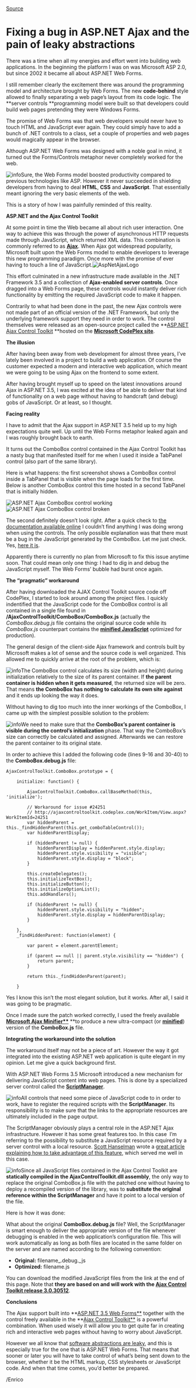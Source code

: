 [Source](http://megakemp.com/2010/01/04/fixing-a-bug-in-asp-net-ajax-and-the-pain-of-leaky-abstractions/ "Permalink to Fixing a bug in ASP.NET Ajax and the pain of leaky abstractions")

# Fixing a bug in ASP.NET Ajax and the pain of leaky abstractions

There was a time when all my energies and effort went into building web applications. In the beginning the platform I was on was Microsoft ASP 2.0, but since 2002 it became all about ASP.NET Web Forms.

I still remember clearly the excitement there was around the programming model and architecture brought by Web Forms. The new **code-behind** style allowed to finally separating a web page’s layout from its code logic. The **server controls **programming model were built so that developers could build web pages pretending they were Windows Forms.

The promise of Web Forms was that web developers would never have to touch HTML and JavaScript ever again. They could simply have to add a bunch of .NET controls to a class, set a couple of properties and web pages would magically appear in the browser.

Although ASP.NET Web Forms was designed with a noble goal in mind, it turned out the Forms/Controls metaphor never completely worked for the web.

![info][1]Sure, the Web Forms model boosted productivity compared to previous technologies like ASP. However it never succeeded in shielding developers from having to deal **HTML**, **CSS** and **JavaScript**. That essentially meant ignoring the very basic elements of the web.

This is a story of how I was painfully reminded of this reality.

**ASP.NET and the Ajax Control Toolkit**

At some point in time the Web became all about rich user interaction. One way to achieve this was through the power of asynchronous HTTP requests made through JavaScript, which returned XML data. This combination is commonly referred to as **[Ajax][2]**.
When Ajax got widespread popularity, Microsoft built upon the Web Forms model to enable developers to leverage this new programming paradigm. Once more with the promise of ever having to touch a line of JavaScript.![AspNetAjaxLogo][3]

This effort culminated in a new infrastructure made available in the .NET Framework 3.5 and a collection of **Ajax-enabled server controls**. Once dragged into a Web Forms page, these controls would instantly deliver rich functionality by emitting the required JavaScript code to make it happen.

Contrarily to what had been done in the past, the new Ajax controls were not made part of an official version of the .NET Framework, but only the underlying framework support they need in order to work. The control themselves were released as an open-source project called the **[ASP.NET Ajax Control Toolkit][4] **hosted on the **[Microsoft CodePlex site][5]**.

**The illusion**

After having been away from web development for almost three years, I’ve lately been involved in a project to build a web application. Of course the customer expected a modern and interactive web application, which meant we were going to be using Ajax on the frontend to some extent.

After having brought myself up to speed on the latest innovations around Ajax in ASP.NET 3.5, I was excited at the idea of be able to deliver that kind of functionality on a web page without having to handcraft (and debug) gobs of JavaScript. Or at least, so I thought.

**Facing reality**

I have to admit that the Ajax support in ASP.NET 3.5 held up to my high expectations quite well. Up until the Web Forms metaphor leaked again and I was roughly brought back to earth.

It turns out the ComboBox control contained in the Ajax Control Toolkit has a nasty bug that manifested itself for me when I used it inside a TabPanel control (also part of the same library).

Here is what happens: the first screenshot shows a ComboBox control inside a TabPanel that is visible when the page loads for the first time. Below is another ComboBox control this time hosted in a second TabPanel that is initially hidden.

![ASP.NET Ajax ComboBox control working][6]
![ASP.NET Ajax ComboBox control broken][7]

The second definitely doesn’t look right. After a quick check to [the documentation available online][8] I couldn’t find anything I was doing wrong when using the controls. The only possible explanation was that there must be a bug in the JavaScript generated by the ComboBox. Let me just check. Yes, [here it is][9].

Apparently there is currently no plan from Microsoft to fix this issue anytime soon. That could mean only one thing: I had to dig in and debug the JavaScript myself. The Web Forms’ bubble had burst once again.

**The “pragmatic” workaround**

After having downloaded the AJAX Control Toolkit source code off CodePlex, I started to look around among the project files. I quickly indentified that the JavaScript code for the ComboBox control is all contained in a single file found in **/AjaxControlToolkit/ComboBox/ComboBox.js** (actually the _ComboBox.debug.js_ file contains the original source code while its _ComboBox.js_ counterpart contains the **[minified JavaScript][10]** optimized for production).

The general design of the client-side Ajax framework and controls built by Microsoft makes a lot of sense and the source code is well organized. This allowed me to quickly arrive at the root of the problem, which is:

![info][11]The ComboBox control calculates its size (width and height) during initialization relatively to the size of its parent container. If **the parent container is hidden when it gets measured**, the returned size will be zero. That means **the ComboBox has nothing to calculate its own site against** and it ends up looking the way it does.

Without having to dig too much into the inner workings of the ComboBox, I came up with the simplest possible solution to the problem:

![info][12]We need to make sure that the **ComboBox’s parent container is visible during the control’s initialization** phase. That way the ComboBox’s size can correctly be calculated and assigned. Afterwards we can restore the parent container to its original state.

In order to achieve this I added the following code (lines 9-16 and 30-40) to the **ComboBox.debug.js** file:



    AjaxControlToolkit.ComboBox.prototype = {

        initialize: function() {

            AjaxControlToolkit.ComboBox.callBaseMethod(this, 'initialize');

            // Workaround for issue #24251
            // http://ajaxcontroltoolkit.codeplex.com/WorkItem/View.aspx?WorkItemId=24251
            var hiddenParent = this._findHiddenParent(this.get_comboTableControl());
            var hiddenParentDisplay;

            if (hiddenParent != null) {
                hiddenParentDisplay = hiddenParent.style.display;
                hiddenParent.style.visibility = "visible";
                hiddenParent.style.display = "block";
            }

            this.createDelegates();
            this.initializeTextBox();
            this.initializeButton();
            this.initializeOptionList();
            this.addHandlers();

            if (hiddenParent != null) {
                hiddenParent.style.visibility = "hidden";
                hiddenParent.style.display = hiddenParentDisplay;
            }

        },
        _findHiddenParent: function(element) {

            var parent = element.parentElement;

            if (parent == null || parent.style.visibility == "hidden") {
                return parent;
            }

            return this._findHiddenParent(parent);

        }


Yes I know this isn’t the most elegant solution, but it works. After all, I said it was going to be pragmatic.

Once I made sure the patch worked correctly, I used the freely available **[Microsoft Ajax Minifier**][13]** **to produce a new ultra-compact (or **[minified][14]**) version of the **ComboBox.js** file.

**Integrating the workaround into the solution**

The workaround itself may not be a piece of art. However the way it got integrated into the existing ASP.NET web application is quite elegant in my opinion. Let me give a quick background first.

With ASP.NET Web Forms 3.5 Microsoft introduced a new mechanism for delivering JavaScript content into web pages. This is done by a specialized server control called the **[ScriptManager][15]**.

![info][1]All controls that need some piece of JavaScript code to in order to work, have to register the required scripts with the **ScriptManager**. Its responsibility is to make sure that the links to the appropriate resources are ultimately included in the page output.

The ScriptManager obviously plays a central role in the ASP.NET Ajax infrastructure. However it has some great features too. In this case  I’m referring to the possibility to substitute a JavaScript resource required by a server control with a local resource. [Scott Hanselman][16] wrote a [great article explaining how to take advantage of this feature][17], which served me well in this case.

![info][12]Since all JavaScript files contained in the Ajax Control Toolkit are **statically compiled in the AjaxControlToolkit.dll assembly**, the only way to replace the original ComboBox.js file with the patched one without having to deploy a recompiled version of the library, was to **substitute the original reference within the ScriptManager** and have it point to a local version of the file.

Here is how it was done:



    
        
            
        
    


What about the original **ComboBox.debug.js** file? Well, the ScriptManager is smart enough to deliver the appropriate version of the file whenever debugging is enabled in the web application’s configuration file. This will work automatically as long as both files are located in the same folder on the server and are named according to the following convention:

  * **Original:** filename_.debug._js
  * **Optimized:** filename.js

You can download the modified JavaScript files from the link at the end of this page. Note that **they are based on and will work with the [Ajax Control Toolkit release 3.0.30512][18]**.

**Conclusions**

The Ajax support built into **[ASP.NET 3.5 Web Forms**][19] together with the control freely available in the **[Ajax Control Toolkit**][20] is a powerful combination. When used wisely it will allow you to get quite far in creating rich and interactive web pages without having to worry about JavaScript.

However we all know that [software abstractions are leaky][21], and this is especially true for the one that is ASP.NET Web Forms. That means that sooner or later you will have to take control of what’s being sent down to the browser, whether it be the HTML markup, CSS stylesheets or JavaScript code. And when that time comes, you’d better be prepared.

/Enrico

   [1]: http://megakemp.files.wordpress.com/2009/06/info.png?w=24&h=24 (info)
   [2]: http://en.wikipedia.org/wiki/Ajax_(programming)
   [3]: http://megakemp.files.wordpress.com/2010/01/aspnetajaxlogo.png?w=164&h=83 (AspNetAjaxLogo)
   [4]: http://ajaxcontroltoolkit.codeplex.com/
   [5]: http://www.codeplex.com/
   [6]: http://megakemp.files.wordpress.com/2010/03/ajaxcomboboxbugworking.png?w=480
   [7]: http://megakemp.files.wordpress.com/2010/03/ajaxcomboboxbugbroken.png?w=480
   [8]: http://www.asp.net/AJAX/AjaxControlToolkit/Samples/ComboBox/ComboBox.aspx
   [9]: http://ajaxcontroltoolkit.codeplex.com/WorkItem/View.aspx?WorkItemId=25295
   [10]: http://en.wikipedia.org/wiki/Minification_(programming)
   [11]: http://megakemp.files.wordpress.com/2010/02/remove.png?w=24&h=24 (info)
   [12]: http://megakemp.files.wordpress.com/2010/02/accept.png?w=24&h=24 (info)
   [13]: http://aspnet.codeplex.com/Release/ProjectReleases.aspx?ReleaseId=35893
   [14]: http://en.wikipedia.org/wiki/Minify
   [15]: http://msdn.microsoft.com/en-us/library/system.web.ui.scriptmanager.aspx
   [16]: http://www.hanselman.com
   [17]: http://www.hanselman.com/blog/ASPNETAjaxScriptCombiningAndMovingScriptResourceaxdsToStaticScripts.aspx
   [18]: http://ajaxcontroltoolkit.codeplex.com/releases/view/27326
   [19]: http://www.asp.net/
   [20]: http://www.codeplex.com/AjaxControlToolkit
   [21]: http://en.wikipedia.org/wiki/Leaky_abstraction
